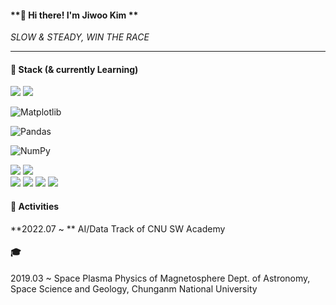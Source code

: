 #### **👋 Hi there! I'm Jiwoo Kim **

*SLOW & STEADY, WIN THE RACE*


------

#### 🌱 Stack (& currently Learning)

<img src="https://img.shields.io/badge/Python-3776AB?style=flat&logo=Python&logoColor=white">
<img src="https://img.shields.io/badge/idl-004880?style=flat&logo=idl&logoColor=white">

<br>

![Matplotlib](https://img.shields.io/badge/Matplotlib-%23ffffff.svg?style=flat&logo=Matplotlib&logoColor=black) 

![Pandas](https://img.shields.io/badge/pandas-%23150458.svg?style=flat&logo=pandas&logoColor=white) 

![NumPy](https://img.shields.io/badge/numpy-%23013243.svg?style=flat&logo=numpy&logoColor=white)

<!--<img src="https://img.shields.io/badge/Numpy-013243?style=flat&logo=Numpy&logoColor=white">-->

<img src="https://img.shields.io/badge/PyTorch-EE4C2C?style=flat&logo=PyTorch&logoColor=white">

<img src="https://img.shields.io/badge/scikit-learn-F7931E?style=flat&logo=scikit-learn &logoColor=white">

<!--![scikit-learn](https://img.shields.io/badge/scikit--learn-%23F7931E.svg?style=flat&logo=scikit-learn&logoColor=white)-->

<br>

<img src="https://img.shields.io/badge/github-181717?style=flat&logo=github&logoColor=white">
<img src="https://img.shields.io/badge/Notion-000000?style=flat&logo=Notion&logoColor=white">
<img src="https://img.shields.io/badge/Tistory-000000?style=flat&logo=Tistory&logoColor=white">
<img src="https://img.shields.io/badge/AdobePhotoshop-31A8FF?style=flat&logo=AdobePhotoshop&logoColor=white">


#### 🔭 Activities
**2022.07 ~ ** AI/Data Track of CNU SW Academy



#### 🎓
2019.03 ~ 
Space Plasma Physics of Magnetosphere
Dept. of Astronomy, Space Science and Geology, Chunganm National University








<!--
**JiwooKimm/JiwooKimm** is a ✨ _special_ ✨ repository because its `README.md` (this file) appears on your GitHub profile.

Here are some ideas to get you started:

- 🔭 I’m currently working on ...
- 🌱 I’m currently learning ...
- 👯 I’m looking to collaborate on ...
- 🤔 I’m looking for help with ...
- 💬 Ask me about ...
- 📫 How to reach me: ...
- 😄 Pronouns: ...
- ⚡ Fun fact: ...
-->
